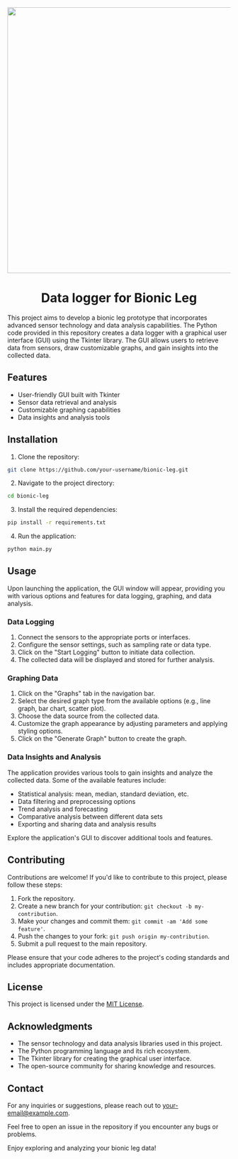 <div id="header" align="center">
  <img src="https://cdn.thenewstack.io/media/2020/11/81886a12-open-source-leg-university-michigan-2.jpg" width="600"/>
</div>

<h1 align="center">Data logger for Bionic Leg</h1>

This project aims to develop a bionic leg prototype that incorporates advanced sensor technology and data analysis capabilities. The Python code provided in this repository creates a data logger with a graphical user interface (GUI) using the Tkinter library. The GUI allows users to retrieve data from sensors, draw customizable graphs, and gain insights into the collected data.

## Features

- User-friendly GUI built with Tkinter
- Sensor data retrieval and analysis
- Customizable graphing capabilities
- Data insights and analysis tools

## Installation

1. Clone the repository:

```bash
git clone https://github.com/your-username/bionic-leg.git
```

2. Navigate to the project directory:

```bash
cd bionic-leg
```

3. Install the required dependencies:

```bash
pip install -r requirements.txt
```

4. Run the application:

```bash
python main.py
```

## Usage

Upon launching the application, the GUI window will appear, providing you with various options and features for data logging, graphing, and data analysis.

### Data Logging

1. Connect the sensors to the appropriate ports or interfaces.
2. Configure the sensor settings, such as sampling rate or data type.
3. Click on the "Start Logging" button to initiate data collection.
4. The collected data will be displayed and stored for further analysis.

### Graphing Data

1. Click on the "Graphs" tab in the navigation bar.
2. Select the desired graph type from the available options (e.g., line graph, bar chart, scatter plot).
3. Choose the data source from the collected data.
4. Customize the graph appearance by adjusting parameters and applying styling options.
5. Click on the "Generate Graph" button to create the graph.

### Data Insights and Analysis

The application provides various tools to gain insights and analyze the collected data. Some of the available features include:

- Statistical analysis: mean, median, standard deviation, etc.
- Data filtering and preprocessing options
- Trend analysis and forecasting
- Comparative analysis between different data sets
- Exporting and sharing data and analysis results

Explore the application's GUI to discover additional tools and features.

## Contributing

Contributions are welcome! If you'd like to contribute to this project, please follow these steps:

1. Fork the repository.
2. Create a new branch for your contribution: `git checkout -b my-contribution`.
3. Make your changes and commit them: `git commit -am 'Add some feature'`.
4. Push the changes to your fork: `git push origin my-contribution`.
5. Submit a pull request to the main repository.

Please ensure that your code adheres to the project's coding standards and includes appropriate documentation.

## License

This project is licensed under the [MIT License](LICENSE).

## Acknowledgments

- The sensor technology and data analysis libraries used in this project.
- The Python programming language and its rich ecosystem.
- The Tkinter library for creating the graphical user interface.
- The open-source community for sharing knowledge and resources.

## Contact

For any inquiries or suggestions, please reach out to [your-email@example.com](mailto:your-email@example.com).

Feel free to open an issue in the repository if you encounter any bugs or problems.

Enjoy exploring and analyzing your bionic leg data!
